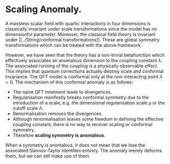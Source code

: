 # Scaling Anomaly.
A massless scalar field with quartic interactions in four dimensions is classically invariant under scale transformations since the model has no dimensionful parameter. Moreover, the classical field theory is invariant under [[../String/conformal transformations]]. These are global symmetry transformations which can be treated with the above framework.

However, we have seen that the theory has a non-trivial betafunction which effectively associates an anomalous dimension to the coupling constant $\lambda$. The associated running of the coupling is a physically observable effect. This implies that quantum corrections actually destroy scale and conformal invariance. The QFT model is conformal only at the non-interacting point $\lambda=0$.
The mechanism of this conformal anomaly is as follows:
- The naive QFT treatment leads to divergences.
- Regularisation manifestly breaks conformal symmetry due to the introduction of a scale, e.g. the dimensional regularisation scale $\mu$ or the cutoff scale $\Lambda$.
- Renormalisation removes the divergences.
- Although renormalisation leaves some freedom in defining the effective coupling constant, there is no way to recover scaling or conformal symmetry.
- Therefore **scaling symmetry is anomalous**.

When a symmetry is anomalous, it does not mean that we lose the associated Slavnov-Taylor identities entirely. The anomaly merely deforms them, but we can still make use of them.